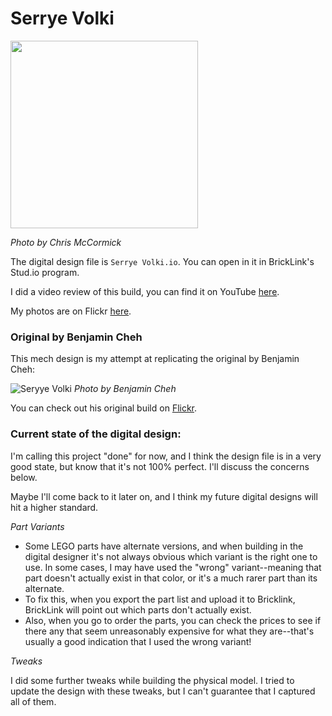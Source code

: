 # Serrye Volki

<img src="https://live.staticflickr.com/65535/51361488601_5afacc2d5a_b.jpg" height="300"/>

*Photo by Chris McCormick*

The digital design file is `Serrye Volki.io`. You can open in it in BrickLink's Stud.io program.

I did a video review of this build, you can find it on YouTube [here](https://www.youtube.com/watch?v=vZV0k_5zTOw).

My photos are on Flickr [here](https://flickr.com/photos/129594216@N04/albums/72157719672062396).

### Original by Benjamin Cheh

This mech design is my attempt at replicating the original by Benjamin Cheh: 

![Seryye Volki](https://live.staticflickr.com/1450/24143177223_d75179593d_b.jpg)
*Photo by Benjamin Cheh*

You can check out his original build on [Flickr](https://www.flickr.com/photos/benjamin_cheh_creations_bcc/24143177223/).

### Current state of the digital design:

I'm calling this project "done" for now, and I think the design file is in a very good state, but know that it's not 100% perfect. I'll discuss the concerns below.

Maybe I'll come back to it later on, and I think my future digital designs will hit a higher standard. 

*Part Variants*

* Some LEGO parts have alternate versions, and when building in the digital designer it's not always obvious which variant is the right one to use. In some cases, I may have used the "wrong" variant--meaning that part doesn't actually exist in that color, or it's a much rarer part than its alternate. 
* To fix this, when you export the part list and upload it to Bricklink, BrickLink will point out which parts don't actually exist. 
* Also, when you go to order the parts, you can check the prices to see if there any that seem unreasonably expensive for what they are--that's usually a good indication that I used the wrong variant!

*Tweaks*

I did some further tweaks while building the physical model. I tried to update the design with these tweaks, but I can't guarantee that I captured all of them.



